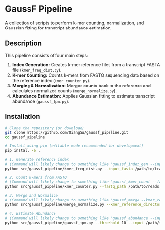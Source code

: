 # GaussF Pipeline

A collection of scripts to perform k-mer counting, normalization, and Gaussian fitting for transcript abundance estimation.

## Description

This pipeline consists of four main steps:
1.  **Index Generation:** Creates k-mer reference files from a transcript FASTA file (`kmer_freq_dist.py`).
2.  **K-mer Counting:** Counts k-mers from FASTQ sequencing data based on the reference index (`kmer_counter.py`).
3.  **Merging & Normalization:** Merges counts back to the reference and calculates normalized counts (`merge_normalize.py`).
4.  **Abundance Estimation:** Applies Gaussian fitting to estimate transcript abundance (`gaussf_tpm.py`).

## Installation

```bash
# Clone the repository (or download)
git clone https://github.com/QiangSu/gaussf_pipeline.git
cd gaussf_pipeline

# Install using pip (editable mode recommended for development)
pip install -e .

# 1. Generate reference index
# (Command will likely change to something like 'gaussf_index_gen --input ...')
python src/gaussf_pipeline/kmer_freq_dist.py --input_fasta /path/to/transcriptome.fa --output_dir /path/to/index_output --kmer_length 50 --threshold 3000

# 2. Count k-mers from FASTQ
# (Command will likely change to something like 'gaussf_kmer_count --fastq_path ...')
python src/gaussf_pipeline/kmer_counter.py --fastq_path /path/to/reads.fastq.gz --num_threads 30 --chunk_size 100000 --csv_input_dir /path/to/index_output --csv_output_dir /path/to/counts_output

# 3. Merge and Normalize
# (Command will likely change to something like 'gaussf_merge --kmer_reference_directory ...')
python src/gaussf_pipeline/merge_normalize.py --kmer_reference_directory /path/to/index_output --kmer_counts_directory /path/to/counts_output --output_directory /path/to/merged_output --read_length 150 --k 50

# 4. Estimate Abundance
# (Command will likely change to something like 'gaussf_abundance --input ...')
python src/gaussf_pipeline/gaussf_tpm.py --threshold 10 --input /path/to/merged_output --output /path/to/results.csv
